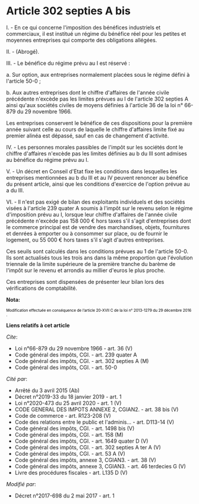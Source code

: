 # Article 302 septies A bis

I. - En ce qui concerne l'imposition des bénéfices industriels et commerciaux, il est institué un régime du bénéfice réel
pour les petites et moyennes entreprises qui comporte des obligations allégées.

II. - (Abrogé).

III. - Le bénéfice du régime prévu au I est réservé :

a. Sur option, aux entreprises normalement placées sous le régime défini à l'article 50-0 ;

b. Aux autres entreprises dont le chiffre d'affaires de l'année civile précédente n'excède pas les limites prévues au I de
l'article 302 septies A ainsi qu'aux sociétés civiles de moyens définies à l'article 36 de la loi n° 66-879 du 29 novembre
1966.

Les entreprises conservent le bénéfice de ces dispositions pour la première année suivant celle au cours de laquelle le
chiffre d'affaires limite fixé au premier alinéa est dépassé, sauf en cas de changement d'activité.

IV. - Les personnes morales passibles de l'impôt sur les sociétés dont le chiffre d'affaires n'excède pas les limites
définies au b du III sont admises au bénéfice du régime prévu au I.

V. - Un décret en Conseil d'Etat fixe les conditions dans lesquelles les entreprises mentionnées au b du III et au IV peuvent
renoncer au bénéfice du présent article, ainsi que les conditions d'exercice de l'option prévue au a du III.

VI. - Il n'est pas exigé de bilan des exploitants individuels et des sociétés visées à l'article 239 quater A soumis à
l'impôt sur le revenu selon le régime d'imposition prévu au I, lorsque leur chiffre d'affaires de l'année civile précédente
n'excède pas 158 000 € hors taxes s'il s'agit d'entreprises dont le commerce principal est de vendre des marchandises,
objets, fournitures et denrées à emporter ou à consommer sur place, ou de fournir le logement, ou 55 000 € hors taxes s'il
s'agit d'autres entreprises.

Ces seuils sont calculés dans les conditions prévues au 1 de l'article 50-0. Ils sont actualisés tous les trois ans dans la
même proportion que l'évolution triennale de la limite supérieure de la première tranche du barème de l'impôt sur le revenu
et arrondis au millier d'euros le plus proche.

Ces entreprises sont dispensées de présenter leur bilan lors des vérifications de comptabilité.

**Nota:**

<font color="#000000" size="1">Modification effectuée en conséquence de l’article 20-XVII C de la loi n° 2013-1279 du 29
décembre 2016</font>
  <font color="#000000" size="1">.</font>

**Liens relatifs à cet article**

_Cite_:

  - Loi n°66-879 du 29 novembre 1966 - art. 36 (V)
  - Code général des impôts, CGI. - art. 239 quater A
  - Code général des impôts, CGI. - art. 302 septies A (M)
  - Code général des impôts, CGI. - art. 50-0

_Cité par_:

  - Arrêté du 3 avril 2015 (Ab)
  - Décret n°2019-33 du 18 janvier 2019 - art. 1
  - Loi n°2020-473 du 25 avril 2020 - art. 1 (V)
  - CODE GENERAL DES IMPOTS ANNEXE 2, CGIAN2. - art. 38 bis (V)
  - Code de commerce - art. R123-208 (V)
  - Code des relations entre le public et l'adminis... - art. D113-14 (V)
  - Code général des impôts, CGI. - art. 1498 bis (V)
  - Code général des impôts, CGI. - art. 158 (M)
  - Code général des impôts, CGI. - art. 1649 quater D (V)
  - Code général des impôts, CGI. - art. 302 septies A ter A (V)
  - Code général des impôts, CGI. - art. 53 A (V)
  - Code général des impôts, annexe 3, CGIAN3. - art. 38 (V)
  - Code général des impôts, annexe 3, CGIAN3. - art. 46 terdecies G (V)
  - Livre des procédures fiscales - art. L135 D (V)

_Modifié par_:

  - Décret n°2017-698 du 2 mai 2017 - art. 1
